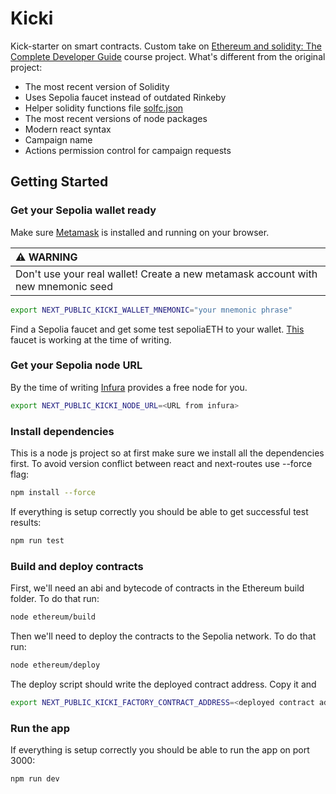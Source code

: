 # Kicki

Kick-starter on smart contracts. Custom take on [Ethereum and solidity: The Complete Developer Guide](https://www.udemy.com/course/ethereum-and-solidity-the-complete-developers-guide/) course project. What's different from the original project:

- The most recent version of Solidity
- Uses Sepolia faucet instead of outdated Rinkeby
- Helper solidity functions file [solfc.json](solfc.json)
- The most recent versions of node packages
- Modern react syntax
- Campaign name
- Actions permission control for campaign requests

## Getting Started

### Get your Sepolia wallet ready

Make sure [Metamask](https://metamask.io/) is installed and running on your browser.

| :warning: WARNING          |
|:---------------------------|
| Don't use your real wallet! Create a new metamask account with new mnemonic seed      |

```bash
export NEXT_PUBLIC_KICKI_WALLET_MNEMONIC="your mnemonic phrase"
```

Find a Sepolia faucet and get some test sepoliaETH to your wallet. [This](https://sepolia-faucet.pk910.de/) faucet is working at the time of writing.

### Get your Sepolia node URL

By the time of writing [Infura](https://www.infura.io/) provides a free node for you.

```bash
export NEXT_PUBLIC_KICKI_NODE_URL=<URL from infura>
```

### Install dependencies

This is a node js project so at first make sure we install all the dependencies first.
To avoid version conflict between react and next-routes use --force flag:

```bash
npm install --force
```

If everything is setup correctly you should be able to get successful test results:

```bash
npm run test
```

### Build and deploy contracts

First, we'll need an abi and bytecode of contracts in the Ethereum build folder. To do that run:

```bash
node ethereum/build
```

Then we'll need to deploy the contracts to the Sepolia network. To do that run:

```bash
node ethereum/deploy
```

The deploy script should write the deployed contract address. Copy it and

```bash
export NEXT_PUBLIC_KICKI_FACTORY_CONTRACT_ADDRESS=<deployed contract address>
```

### Run the app

If everything is setup correctly you should be able to run the app on port 3000:

```bash
npm run dev
```